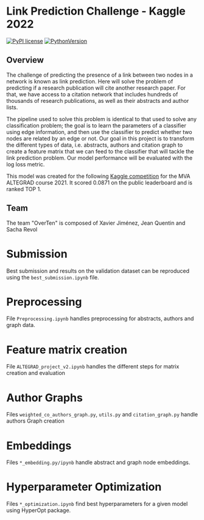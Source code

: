# Link Prediction Challenge - Kaggle 2022
[![PyPI license](https://img.shields.io/pypi/l/ansicolortags.svg)](https://pypi.python.org/pypi/ansicolortags/) [![PythonVersion](https://camo.githubusercontent.com/fcb8bcdc6921dd3533a1ed259cebefdacbc27f2148eab6af024f6d6458d5ec1f/68747470733a2f2f696d672e736869656c64732e696f2f62616467652f707974686f6e2d332e36253230253743253230332e37253230253743253230332e38253230253743253230332e392d626c7565)](https://img.shields.io/badge/python-3.6%20%7C%203.7%20%7C%203.8%20%7C%203.9-blue)
 ## Overview
 
The challenge of predicting the presence of a link between two nodes in a network is known as link prediction. Here will solve the problem of predicting if a research publication will cite another research paper. For that, we have access to a citation network that includes hundreds of thousands of research publications, as well as their abstracts and author lists.

The pipeline used to solve this problem is identical to that used to solve any classification problem; the goal is to learn the parameters of a classifier using edge information, and then use the classifier to predict whether two nodes are related by an edge or not. Our goal in this project is to transform the different types of data, i.e. abstracts, authors and citation graph to create a feature matrix that we can feed to the classifier that will tackle the link prediction problem. Our model performance will be evaluated with the log loss metric.

This model was created for the following [Kaggle competition](https://www.kaggle.com/c/altegrad-2021/leaderboard) for the MVA ALTEGRAD course 2021. It scored 0.0871 on the public leaderboard and is ranked TOP 1.

## Team
The team "OverTen" is composed of Xavier Jiménez, Jean Quentin and Sacha Revol

# Submission
Best submission and results on the validation dataset can be reproduced using the `best_submission.ipynb` file.

# Preprocessing
File `Preprocessing.ipynb` handles preprocessing for abstracts, authors and graph data.

# Feature matrix creation
File `ALTEGRAD_project_v2.ipynb` handles the different steps for matrix creation and evaluation

# Author Graphs
Files `weighted_co_authors_graph.py`, `utils.py` and `citation_graph.py` handle authors Graph creation

# Embeddings
Files `*_embedding.py/ipynb` handle abstract and graph node embeddings.

# Hyperparameter Optimization
Files `*_optimization.ipynb` find best hyperparameters for a given model using HyperOpt package.



